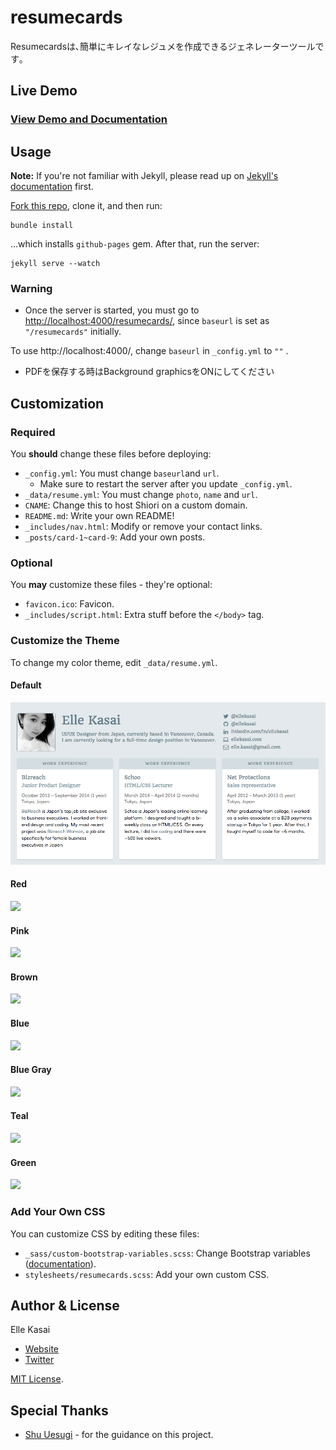 # resumecards

Resumecardsは､簡単にキレイなレジュメを作成できるジェネレーターツールです｡

## Live Demo

### [View Demo and Documentation](http://ellekasai.github.io/resumecards)

## Usage

**Note:** If you're not familiar with Jekyll, please read up on [Jekyll's documentation](http://jekyllrb.com/) first.

[Fork this repo](http://github.com/ellekasai/resumecard/fork), clone it, and then run:

```
bundle install
```

...which installs `github-pages` gem. After that, run the server:

```
jekyll serve --watch
```
### Warning

* Once the server is started, you must go to [http://localhost:4000/resumecards/](http://localhost:4000/resumecards/), since `baseurl` is set as `"/resumecards"` initially.

To use  http://localhost:4000/, change `baseurl` in `_config.yml` to `""` .

* PDFを保存する時はBackground graphicsをONにしてください

## Customization

### Required

You **should** change these files before deploying:

* `_config.yml`: You must change `baseurl`and `url`.
  * Make sure to restart the server after you update `_config.yml`.
* `_data/resume.yml`: You must change `photo`, `name` and `url`.
* `CNAME`: Change this to host Shiori on a custom domain.
* `README.md`: Write your own README!
* `_includes/nav.html`: Modify or remove your contact links.
* `_posts/card-1~card-9`: Add your own posts.

### Optional

You **may** customize these files - they're optional:

* `favicon.ico`: Favicon.
* `_includes/script.html`: Extra stuff before the `</body>` tag.

### Customize the Theme

To change my color theme, edit `_data/resume.yml`.

#### Default
![](images/sample_default.png)

#### Red
![](images/sample_red.png)

#### Pink
![](images/sample_pink.png)

#### Brown
![](images/sample_brown.png)

#### Blue
![](images/sample_blue.png)

#### Blue Gray
![](images/sample_bluegray.png)

#### Teal
![](images/sample_teal.png)

#### Green
![](images/sample_green.png)

### Add Your Own CSS

You can customize CSS by editing these files:

* `_sass/custom-bootstrap-variables.scss`: Change Bootstrap variables ([documentation](http://getbootstrap.com/customize)).
* `stylesheets/resumecards.scss`: Add your own custom CSS.

## Author & License

Elle Kasai

- [Website](http://ellekasai.com/about)
- [Twitter](http://twitter.com/ellekasai)

[MIT License](http://ellekasai.mit-license.org).

## Special Thanks

* [Shu Uesugi](http://github.com/chibicode) - for the guidance on this project.


